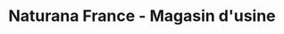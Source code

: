 ---
title: "Naturana France - Magasin d'usine"
url: /la-rochette/naturana-france-magasin-dusine/
shop: Kleidung
---
